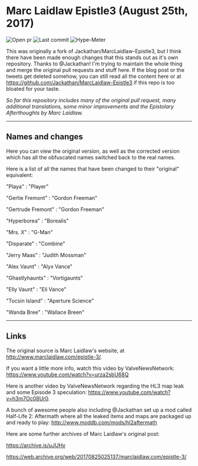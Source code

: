 # Marc Laidlaw Epistle3 (August 25th, 2017)

![Open pr](https://img.shields.io/github/issues-pr-raw/phoenix1747/Epistle3.svg?style=flat-square) ![Last commit](https://img.shields.io/github/last-commit/phoenix1747/Epistle3.svg?style=flat-square) ![Hype-Meter](https://img.shields.io/badge/hype-9000%2B-blue.svg?style=flat-square)

This was originally a fork of Jackathan/MarcLaidlaw-Epistle3, but I think there have been made enough changes that this stands out as it's own repository. Thanks to @Jackathan! I'm trying to maintain the whole thing and merge the original pull requests and stuff here. If the blog post or the tweets get deleted somehow, you can still read all the content here or at https://github.com/Jackathan/MarcLaidlaw-Epistle3 if this repo is too bloated for your taste.

<i>So far this repository includes many of the original pull request, many additional translations, some minor improvements and the Epistolary Afterthoughts by Marc Laidlaw.</i>

---
## Names and changes

Here you can view the original version, as well as the corrected version which has all the obfuscated names switched back to the real names.

Here is a list of all the names that have been changed to their "original" equivalent:

"Playa" 			      : "Player"

"Gertie Fremont" 	  : "Gordon Freeman"

"Gertrude Fremont" 	: "Gordon Freeman"

"Hyperborea" 		    : "Borealis"

"Mrs. X" 			      : "G-Man"

"Disparate" 		    : "Combine"

"Jerry Maas" 		    : "Judith Mossman"

"Alex Vaunt" 		    : "Alyx Vance"

"Ghastlyhaunts" 	  : "Vortigaunts"

"Elly Vaunt" 	    	: "Eli Vance"

"Tocsin Island"     : "Aperture Science"

"Wanda Bree"        : "Wallace Breen"

---

##  Links

The original source is Marc Laidlaw's website, at http://www.marclaidlaw.com/epistle-3/.

If you want a little more info, watch this video by ValveNewsNetwork: https://www.youtube.com/watch?v=urza2sbU68Q

Here is another video by ValveNewsNetwork regarding the HL3 map leak and some Episode 3 speculation: https://www.youtube.com/watch?v=h3m7Oc08Ur0.

A bunch of awesome people also including @Jackathan set up a mod called Half-Life 2: Aftermath where all the leaked items and maps are packaged up and ready to play: http://www.moddb.com/mods/hl2aftermath

Here are some further archives of Marc Laidlaw's original post:

https://archive.is/uJUHv

https://web.archive.org/web/20170825025137/marclaidlaw.com/epistle-3/
